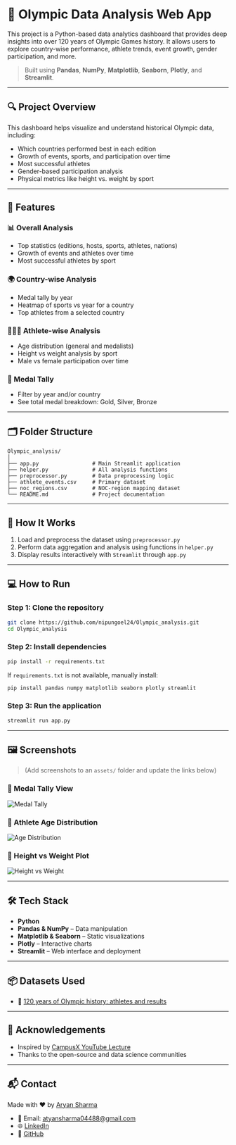 # 🏅 Olympic Data Analysis Web App

This project is a Python-based data analytics dashboard that provides deep insights into over 120 years of Olympic Games history. It allows users to explore country-wise performance, athlete trends, event growth, gender participation, and more.

> Built using **Pandas**, **NumPy**, **Matplotlib**, **Seaborn**, **Plotly**, and **Streamlit**.

---

## 🔍 Project Overview

This dashboard helps visualize and understand historical Olympic data, including:
- Which countries performed best in each edition
- Growth of events, sports, and participation over time
- Most successful athletes
- Gender-based participation analysis
- Physical metrics like height vs. weight by sport

---

## 🚀 Features

### 📊 Overall Analysis
- Top statistics (editions, hosts, sports, athletes, nations)
- Growth of events and athletes over time
- Most successful athletes by sport

### 🌍 Country-wise Analysis
- Medal tally by year
- Heatmap of sports vs year for a country
- Top athletes from a selected country

### 🧑‍🤝‍🧑 Athlete-wise Analysis
- Age distribution (general and medalists)
- Height vs weight analysis by sport
- Male vs female participation over time

### 🏅 Medal Tally
- Filter by year and/or country
- See total medal breakdown: Gold, Silver, Bronze

---

## 🗂️ Folder Structure

```
Olympic_analysis/
│
├── app.py                 # Main Streamlit application
├── helper.py              # All analysis functions
├── preprocessor.py        # Data preprocessing logic
├── athlete_events.csv     # Primary dataset
├── noc_regions.csv        # NOC-region mapping dataset
└── README.md              # Project documentation
```

---

## 🧠 How It Works

1. Load and preprocess the dataset using `preprocessor.py`
2. Perform data aggregation and analysis using functions in `helper.py`
3. Display results interactively with `Streamlit` through `app.py`

---

## 💻 How to Run

### Step 1: Clone the repository
```bash
git clone https://github.com/nipungoel24/Olympic_analysis.git
cd Olympic_analysis
```

### Step 2: Install dependencies
```bash
pip install -r requirements.txt
```

If `requirements.txt` is not available, manually install:
```bash
pip install pandas numpy matplotlib seaborn plotly streamlit
```

### Step 3: Run the application
```bash
streamlit run app.py
```

---

## 🖼️ Screenshots

> (Add screenshots to an `assets/` folder and update the links below)

### 📌 Medal Tally View
![Medal Tally](assets/medal_tally.png)

### 📌 Athlete Age Distribution
![Age Distribution](assets/age_distribution.png)

### 📌 Height vs Weight Plot
![Height vs Weight](assets/height_weight.png)

---

## 🛠️ Tech Stack

- **Python**
- **Pandas & NumPy** – Data manipulation
- **Matplotlib & Seaborn** – Static visualizations
- **Plotly** – Interactive charts
- **Streamlit** – Web interface and deployment

---

## 📦 Datasets Used

- 📁 [120 years of Olympic history: athletes and results](https://www.kaggle.com/datasets/heesoo37/120-years-of-olympic-history-athletes-and-results)

---

## 🙏 Acknowledgements

- Inspired by [CampusX YouTube Lecture](https://youtu.be/5nQXhusiu7s?si=R1ra8lDn7ZIL0-VI)
- Thanks to the open-source and data science communities

---

## 📬 Contact

Made with ❤️ by [Aryan Sharma](https://github.com/nipungoel24)

- 📧 Email: atyansharma04488@gmail.com
- 🌐 [LinkedIn](https://www.linkedin.com/in/nipungoel24/)
- 🧠 [GitHub](https://github.com/nipungoel24)
